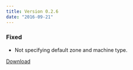 ```yaml
---
title: Version 0.2.6
date: "2016-09-21"
---
```

### Fixed
- Not specifying default zone and machine type.

[Download](https://github.com/jkawamoto/roadie/releases/v0.2.6)
